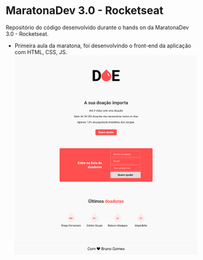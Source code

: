 # MaratonaDev 3.0 - Rocketseat 
Repositório do código desenvolvido durante o hands on da MaratonaDev 3.0 - Rocketseat.

- Primeira aula da maratona, foi desenvolvindo o front-end da aplicação com HTML, CSS, JS.
![](/assets/img/img_doe.png)
